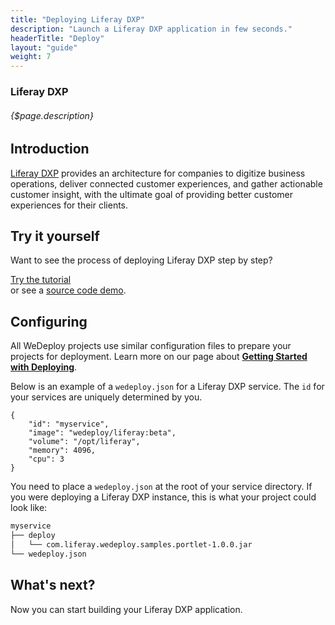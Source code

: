 ```yaml
---
title: "Deploying Liferay DXP"
description: "Launch a Liferay DXP application in few seconds."
headerTitle: "Deploy"
layout: "guide"
weight: 7
---
```


### Liferay DXP

###### {$page.description}

<article id="1">

## Introduction

[Liferay DXP](https://www.liferay.com/digital-experience-platform) provides an architecture for companies to digitize business operations, deliver connected customer experiences, and gather actionable customer insight, with the ultimate goal of providing better customer experiences for their clients.

</article>

<article id="2">

## Try it yourself

Want to see the process of deploying Liferay DXP step by step?

<div class="guide-btn-cta">
	<a class="btn btn-accent btn-sm" href="/tutorials/liferay-dxp" target="_blank" data-senna-off>
		<span class="icon-16-external"></span>Try the tutorial
	</a>
</div>

<div class="guide-aux-cta">
	or see a <a href="https://github.com/wedeploy/boilerplate-liferay-dxp" target="_blank" data-senna-off>source code demo</a>.
</div>

</article>

<article id="3">

## Configuring

<aside>

All WeDeploy projects use similar configuration files to prepare your projects for deployment. Learn more on our page about <strong><a href="/docs/deploy/getting-started.html">Getting Started with Deploying</a></strong>.

</aside>

Below is an example of a `wedeploy.json` for a Liferay DXP service. The `id` for your services are uniquely determined by you.

```application/json
{
	"id": "myservice",
	"image": "wedeploy/liferay:beta",
	"volume": "/opt/liferay",
	"memory": 4096,
	"cpu": 3
}
```

You need to place a `wedeploy.json` at the root of your service directory. If you were deploying a Liferay DXP instance, this is what your project could look like:

```xml
myservice
├── deploy
│   └── com.liferay.wedeploy.samples.portlet-1.0.0.jar
└── wedeploy.json
```

</article>

## What's next?

Now you can start building your Liferay DXP application.

